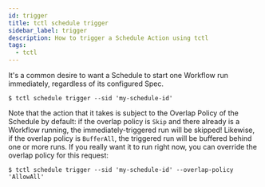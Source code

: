 ```yaml
---
id: trigger
title: tctl schedule trigger
sidebar_label: trigger
description: How to trigger a Schedule Action using tctl
tags:
  - tctl
---
```


It's a common desire to want a Schedule to start one Workflow run immediately, regardless of its configured Spec.

```shell
$ tctl schedule trigger --sid 'my-schedule-id'
```

Note that the action that it takes is subject to the Overlap Policy of the
Schedule by default: if the overlap policy is `Skip` and there already is a Workflow running, the immediately-triggered run will be skipped! Likewise, if the overlap policy is `BufferAll`, the triggered run will be buffered behind one or more runs.
If you really want it to run right now, you can override the overlap policy for this request:

```shell
$ tctl schedule trigger --sid 'my-schedule-id' --overlap-policy 'AllowAll'
```
